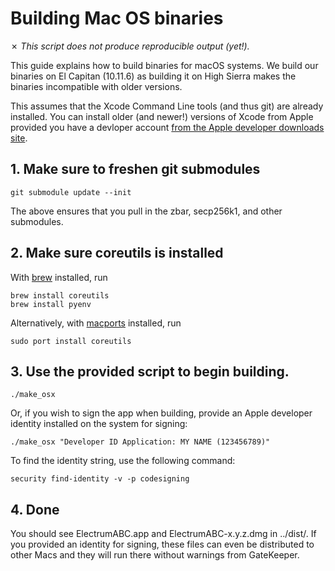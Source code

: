 Building Mac OS binaries
========================

✗ _This script does not produce reproducible output (yet!)._

This guide explains how to build binaries for macOS systems.
We build our binaries on El Capitan (10.11.6) as building it on High Sierra
makes the binaries incompatible with older versions.

This assumes that the Xcode Command Line tools (and thus git) are already installed. You can install older (and newer!) versions of Xcode from Apple provided you have a devloper account [from the Apple developer downloads site](https://developer.apple.com/download/more/).


## 1. Make sure to freshen git submodules

    git submodule update --init

The above ensures that you pull in the zbar, secp256k1, and other submodules.

## 2. Make sure coreutils is installed

With [brew](https://brew.sh) installed, run

```shell
brew install coreutils
brew install pyenv
```

Alternatively, with [macports](https://www.macports.org) installed, run

```shell
sudo port install coreutils
```

## 3. Use the provided script to begin building.

    ./make_osx

Or, if you wish to sign the app when building, provide an Apple developer identity installed on the system for signing:

    ./make_osx "Developer ID Application: MY NAME (123456789)"

To find the identity string, use the following command:

    security find-identity -v -p codesigning

## 4. Done

You should see ElectrumABC.app and ElectrumABC-x.y.z.dmg in ../dist/. If you provided an identity for signing, these files can even be distributed to other Macs and they will run there without warnings from GateKeeper.
